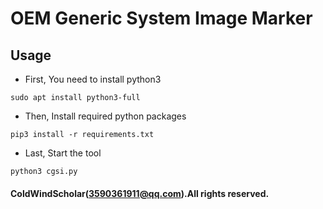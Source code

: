 # OEM Generic System Image Marker
## Usage

- First, You need to install python3
```shell
sudo apt install python3-full
```
- Then, Install required python packages
```shell
pip3 install -r requirements.txt
```
- Last, Start the tool
```shell
python3 cgsi.py
```
#### ColdWindScholar(3590361911@qq.com).All rights reserved.
